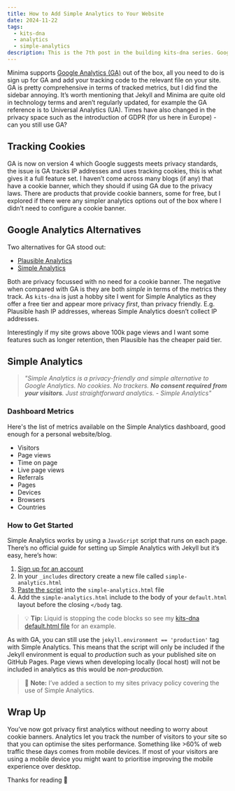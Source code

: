```yaml
---
title: How to Add Simple Analytics to Your Website
date: 2024-11-22
tags:
  - kits-dna
  - analytics
  - simple-analytics
description: This is the 7th post in the building kits-dna series. Google Analytics is popular but does it meet modern privacy standards such as GDPR? Here’s a simple alternative.
---
```

Minima supports [Google Analytics (GA)](https://marketingplatform.google.com/about/analytics/) out of the box, all you need to do is sign up for GA and add your tracking code to the relevant file on your site. GA is pretty comprehensive in terms of tracked metrics, but I did find the sidebar annoying. It’s worth mentioning that Jekyll and Minima are quite old in technology terms and aren’t regularly updated, for example the GA reference is to Universal Analytics (UA). Times have also changed in the privacy space such as the introduction of GDPR (for us here in Europe) - can you still use GA?

## Tracking Cookies

GA is now on version 4 which Google suggests meets privacy standards, the issue is GA tracks IP addresses and uses tracking cookies, this is what gives it a full feature set. I haven’t come across many blogs (if any) that have a cookie banner, which they should if using GA due to the privacy laws. There are products that provide cookie banners, some for free, but I explored if there were any simpler analytics options out of the box where I didn’t need to configure a cookie banner.

## Google Analytics Alternatives

Two alternatives for GA stood out:

- [Plausible Analytics](https://plausible.io/)
- [Simple Analytics](https://www.simpleanalytics.com/)

Both are privacy focussed with no need for a cookie banner. The negative when compared with GA is they are both *simple* in terms of the metrics they track. As `kits-dna` is just a hobby site I went for Simple Analytics as they offer a free tier and appear more privacy *first*, than privacy friendly. E.g. Plausible hash IP addresses, whereas Simple Analytics doesn’t collect IP addresses.

Interestingly if my site grows above 100k page views and I want some features such as longer retention, then Plausible has the cheaper paid tier.

## Simple Analytics

> *"Simple Analytics is a privacy-friendly and simple alternative to Google Analytics. No cookies. No trackers. **No consent required from your visitors**. Just straightforward analytics. - Simple Analytics"*

### Dashboard Metrics

Here's the list of metrics available on the Simple Analytics dashboard, good enough for a personal website/blog.

- Visitors
- Page views
- Time on page
- Live page views
- Referrals
- Pages
- Devices
- Browsers
- Countries

### How to Get Started

Simple Analytics works by using a `JavaScript` script that runs on each page. There’s no official guide for setting up Simple Analytics with Jekyll but it’s easy, here’s how:

1. [Sign up for an account](https://www.simpleanalytics.com/signup)
2. In your `_includes` directory create a new file called `simple-analytics.html`
3. [Paste the script](https://docs.simpleanalytics.com/script) into the `simple-analytics.html` file
4. Add the `simple-analytics.html` include to the body of your `default.html` layout before the closing `</body` tag.

> :bulb: **Tip:** Liquid is stopping the code blocks so see my [kits-dna default.html file](https://github.com/makendon/kits-dna/blob/main/_layouts/default.html) for an example.

As with GA, you can still use the `jekyll.environment == 'production'` tag with Simple Analytics. This means that the script will only be included if the Jekyll environment is equal to *production* such as your published site on GitHub Pages. Page views when developing locally (local host) will not be included in analytics as this would be *non-production.*

> :memo: **Note:** I’ve added a section to my sites privacy policy covering the use of Simple Analytics.

## Wrap Up

You’ve now got privacy first analytics without needing to worry about cookie banners. Analytics let you track the number of visitors to your site so that you can optimise the sites performance. Something like >60% of web traffic these days comes from mobile devices. If most of your visitors are using a mobile device you might want to prioritise improving the mobile experience over desktop.

Thanks for reading :call_me_hand:
